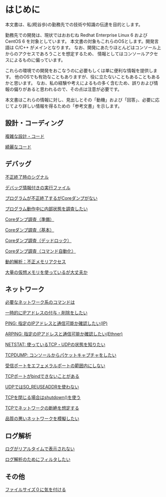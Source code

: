 
# はじめに
本文書は、私(糀谷歩)の勤務先での技術や知識の伝達を目的とします。

勤務先での開発は、現状ではおおむね Redhat Enterprise Linux 6 および CentOS 6 を対象としています。
本文書の対象もこれらのOSとします。開発言語は C/C++ がメインとなります。
なお、開発にあたりほとんどはコンソール上からのアクセスであろうことを想定するため、
情報としてはコンソールアクセスによるものに偏っています。

これらの環境での開発をおこなうのに必要もしくは単に便利な情報を提供します。
他のOSでも有効なこともありますが、役に立たないこともあることもあるかと思います。
なお、私の経験や考えによるもの多く含むため、誤りおよび情報の偏りがあると思われるので、その点は注意が必要です。

本文書はこれらの情報に対し、見出しとその「動機」および「回答」、必要に応じてより詳しい情報を得るための「参考文書」を示します。

## 設計・コーディング

[複雑な設計・コード](complex_design_and_code.md)

[綺麗なコード](beautiful_code.md)

## デバッグ

[不正終了時のシグナル](fault_signal.md)

[デバッグ情報付きの実行ファイル](executable_with_debug_info.md)

[プログラムが不正終了するがCoreダンプがない](core_dump.md)

[プログラム動作中に内部状態を調査したい](inspect_prgoram_on_running.md)

[Coreダンプ調査（準備）](core_dump_1.md)

[Coreダンプ調査（基本）](core_dump_2.md)

[Coreダンプ調査（デッドロック）](core_dump_3.md)

[Coreダンプ調査（コマンド自動化）](core_dump_4.md)

[動的解析：不正メモリアクセス](dynamic_code_analysis.md)

[大量の仮想メモリを使っているが大丈夫か](huge_vss.md)

## ネットワーク

[必要なネットワーク系のコマンドは](important_network_command.md)

[一時的にIPアドレスの付与・削除をしたい](temporary_ipaddress.md)

[PING: 指定のIPアドレスと通信可能か確認したい(IP)](ping.md)

[ARPING: 指定のIPアドレスと通信可能か確認したい(Ethner)](arping.md)

[NETSTAT: 使っているTCP・UDPの状態を知りたい](netstat.md)

[TCPDUMP: コンソールからパケットキャプチャをしたい](tcpdump.md)

[受信ポートをエフェメラルポートの範囲内にしない](ephemeral_port.md)

[TCPポートがbindできないことがある](bind_failure.md)

[UDPではSO_REUSEADDRを使わない](udp_reuseaddr.md)

[TCPを閉じる場合はshutdown()を使う](tcp_shutdown.md)

[TCPでネットワークの断絶を想定する](network_problem.md)

[品質の悪いネットワークを模擬したい](tc_netem.md)

## ログ解析

[ログがリアルタイムで表示されない](stdio_buffering.md)

[ログ解析のためにフィルタしたい](log_filtering.md)

## その他

[ファイルサイズ０に気を付ける](filesize_zero.md)

